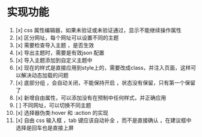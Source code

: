 # 实现功能

1. [x] css 属性编辑器，如果未验证或未验证通过，显示不能继续操作属性
2. [x] 区分网址，每个网址可以设置不同的主题
3. [x] 需要检查导入主题 ，是否生效
4. [x] 导出主题时，需要是有效json 配置
5. [x] 导入主题添加到自定义主题中
6. [x] 现在的样式是直接应用到style上的，需要改成class，并注入页面，这样可以解决动态加载的问题
7. [x] 底部分组 ，会自动关闭，不能保持开启 ，状态没有保留，只有第一个保留了
8. [x] 新增自由属性，可以添加没有在预制中任何样式，并正确应用
9. [ ] 不同网址，可以切换不同主题
10. [x] 选择器伪类:hover 和 :action 的实现
11. [x] 自由 css 输入框 ，tab 键应该自动补全 ，而不是直接确认 ，在建议框中选择是回车也是直接上屏
